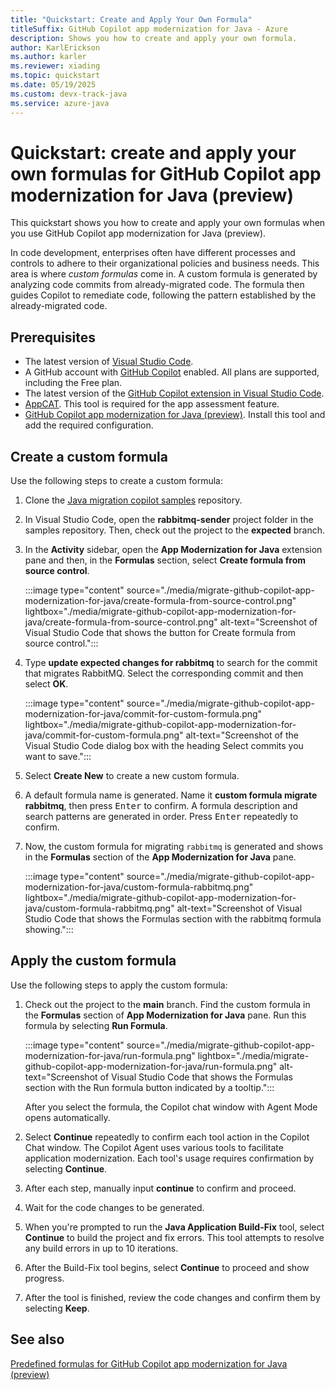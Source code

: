 ```yaml
---
title: "Quickstart: Create and Apply Your Own Formula"
titleSuffix: GitHub Copilot app modernization for Java - Azure
description: Shows you how to create and apply your own formula.
author: KarlErickson
ms.author: karler
ms.reviewer: xiading
ms.topic: quickstart
ms.date: 05/19/2025
ms.custom: devx-track-java
ms.service: azure-java
---
```


# Quickstart: create and apply your own formulas for GitHub Copilot app modernization for Java (preview)

This quickstart shows you how to create and apply your own formulas when you use GitHub Copilot app modernization for Java (preview).

In code development, enterprises often have different processes and controls to adhere to their organizational policies and business needs. This area is where *custom formulas* come in. A custom formula is generated by analyzing code commits from already-migrated code. The formula then guides Copilot to remediate code, following the pattern established by the already-migrated code.

## Prerequisites

- The latest version of [Visual Studio Code](https://code.visualstudio.com/).
- A GitHub account with [GitHub Copilot](https://github.com/features/copilot) enabled. All plans are supported, including the Free plan.
- The latest version of the [GitHub Copilot extension in Visual Studio Code](https://code.visualstudio.com/docs/copilot/overview).
- [AppCAT](https://aka.ms/appcat-install). This tool is required for the app assessment feature.
- [GitHub Copilot app modernization for Java (preview)](migrate-github-copilot-app-modernization-for-java-quickstart-assess-migrate.md#install). Install this tool and add the required configuration.

## Create a custom formula

Use the following steps to create a custom formula:

1. Clone the [Java migration copilot samples](https://github.com/Azure-Samples/java-migration-copilot-samples) repository.

1. In Visual Studio Code, open the **rabbitmq-sender** project folder in the samples repository. Then, check out the project to the **expected** branch.

1. In the **Activity** sidebar, open the **App Modernization for Java** extension pane and then, in the **Formulas** section, select **Create formula from source control**.

   :::image type="content" source="./media/migrate-github-copilot-app-modernization-for-java/create-formula-from-source-control.png" lightbox="./media/migrate-github-copilot-app-modernization-for-java/create-formula-from-source-control.png" alt-text="Screenshot of Visual Studio Code that shows the button for Create formula from source control.":::

1. Type **update expected changes for rabbitmq** to search for the commit that migrates RabbitMQ. Select the corresponding commit and then select **OK**.

   :::image type="content" source="./media/migrate-github-copilot-app-modernization-for-java/commit-for-custom-formula.png" lightbox="./media/migrate-github-copilot-app-modernization-for-java/commit-for-custom-formula.png" alt-text="Screenshot of the Visual Studio Code dialog box with the heading Select commits you want to save.":::

1. Select **Create New** to create a new custom formula.

1. A default formula name is generated. Name it **custom formula migrate rabbitmq**, then press <kbd>Enter</kbd> to confirm. A formula description and search patterns are generated in order. Press <kbd>Enter</kbd> repeatedly to confirm.

1. Now, the custom formula for migrating `rabbitmq` is generated and shows in the **Formulas** section of the **App Modernization for Java** pane.

   :::image type="content" source="./media/migrate-github-copilot-app-modernization-for-java/custom-formula-rabbitmq.png" lightbox="./media/migrate-github-copilot-app-modernization-for-java/custom-formula-rabbitmq.png" alt-text="Screenshot of Visual Studio Code that shows the Formulas section with the rabbitmq formula showing.":::

## Apply the custom formula

Use the following steps to apply the custom formula:

1. Check out the project to the **main** branch. Find the custom formula in the **Formulas** section of **App Modernization for Java** pane. Run this formula by selecting **Run Formula**.

   :::image type="content" source="./media/migrate-github-copilot-app-modernization-for-java/run-formula.png" lightbox="./media/migrate-github-copilot-app-modernization-for-java/run-formula.png" alt-text="Screenshot of Visual Studio Code that shows the Formulas section with the Run formula button indicated by a tooltip.":::

   After you select the formula, the Copilot chat window with Agent Mode opens automatically.

1. Select **Continue** repeatedly to confirm each tool action in the Copilot Chat window. The Copilot Agent uses various tools to facilitate application modernization. Each tool's usage requires confirmation by selecting **Continue**.

1. After each step, manually input **continue** to confirm and proceed.

1. Wait for the code changes to be generated.

1. When you're prompted to run the **Java Application Build-Fix** tool, select **Continue** to build the project and fix errors. This tool attempts to resolve any build errors in up to 10 iterations.

1. After the Build-Fix tool begins, select **Continue** to proceed and show progress.

1. After the tool is finished, review the code changes and confirm them by selecting **Keep**.

## See also

[Predefined formulas for GitHub Copilot app modernization for Java (preview)](migrate-github-copilot-app-modernization-for-java-predefined-formula.md)
